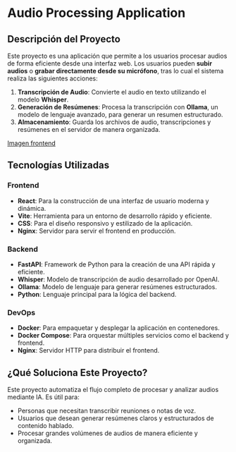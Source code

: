 # Audio Processing Application

## Descripción del Proyecto

Este proyecto es una aplicación que permite a los usuarios procesar audios de forma eficiente desde una interfaz web. Los usuarios pueden **subir audios** o **grabar directamente desde su micrófono**, tras lo cual el sistema realiza las siguientes acciones:

1. **Transcripción de Audio**: Convierte el audio en texto utilizando el modelo **Whisper**.
2. **Generación de Resúmenes**: Procesa la transcripción con **Ollama**, un modelo de lenguaje avanzado, para generar un resumen estructurado.
3. **Almacenamiento**: Guarda los archivos de audio, transcripciones y resúmenes en el servidor de manera organizada.

[Imagen frontend](./static/screenshot_26012025_155539.jpg)

## Tecnologías Utilizadas

### **Frontend**

- **React**: Para la construcción de una interfaz de usuario moderna y dinámica.
- **Vite**: Herramienta para un entorno de desarrollo rápido y eficiente.
- **CSS**: Para el diseño responsivo y estilizado de la aplicación.
- **Nginx**: Servidor para servir el frontend en producción.

### **Backend**

- **FastAPI**: Framework de Python para la creación de una API rápida y eficiente.
- **Whisper**: Modelo de transcripción de audio desarrollado por OpenAI.
- **Ollama**: Modelo de lenguaje para generar resúmenes estructurados.
- **Python**: Lenguaje principal para la lógica del backend.

### **DevOps**

- **Docker**: Para empaquetar y desplegar la aplicación en contenedores.
- **Docker Compose**: Para orquestar múltiples servicios como el backend y frontend.
- **Nginx**: Servidor HTTP para distribuir el frontend.

## ¿Qué Soluciona Este Proyecto?

Este proyecto automatiza el flujo completo de procesar y analizar audios mediante IA. Es útil para:

- Personas que necesitan transcribir reuniones o notas de voz.
- Usuarios que desean generar resúmenes claros y estructurados de contenido hablado.
- Procesar grandes volúmenes de audios de manera eficiente y organizada.
